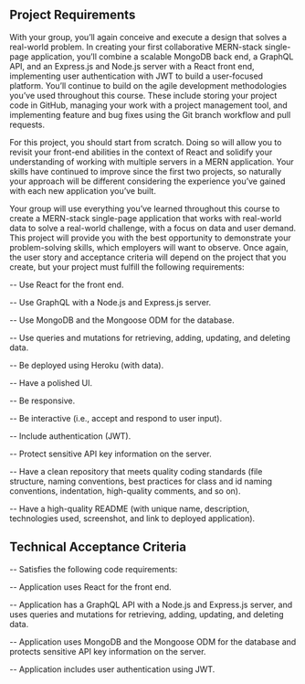 ## Project Requirements

With your group, you’ll again conceive and execute a design that solves a real-world problem. In creating your first collaborative MERN-stack single-page application, you’ll combine a scalable MongoDB back end, a GraphQL API, and an Express.js and Node.js server with a React front end, implementing user authentication with JWT to build a user-focused platform. You’ll continue to build on the agile development methodologies you’ve used throughout this course. These include storing your project code in GitHub, managing your work with a project management tool, and implementing feature and bug fixes using the Git branch workflow and pull requests.

For this project, you should start from scratch. Doing so will allow you to revisit your front-end abilities in the context of React and solidify your understanding of working with multiple servers in a MERN application. Your skills have continued to improve since the first two projects, so naturally your approach will be different considering the experience you’ve gained with each new application you’ve built.

Your group will use everything you’ve learned throughout this course to create a MERN-stack single-page application that works with real-world data to solve a real-world challenge, with a focus on data and user demand. This project will provide you with the best opportunity to demonstrate your problem-solving skills, which employers will want to observe. Once again, the user story and acceptance criteria will depend on the project that you create, but your project must fulfill the following requirements:

-- Use React for the front end.

-- Use GraphQL with a Node.js and Express.js server.

-- Use MongoDB and the Mongoose ODM for the database.

-- Use queries and mutations for retrieving, adding, updating, and deleting data.

-- Be deployed using Heroku (with data).

-- Have a polished UI.

-- Be responsive.

-- Be interactive (i.e., accept and respond to user input).

-- Include authentication (JWT).

-- Protect sensitive API key information on the server.

-- Have a clean repository that meets quality coding standards (file structure, naming conventions, best practices for class and id naming conventions,         indentation, high-quality comments, and so on).

-- Have a high-quality README (with unique name, description, technologies used, screenshot, and link to deployed application).

## Technical Acceptance Criteria

-- Satisfies the following code requirements:

-- Application uses React for the front end.

-- Application has a GraphQL API with a Node.js and Express.js server, and uses queries and mutations for retrieving, adding, updating, and deleting data.

-- Application uses MongoDB and the Mongoose ODM for the database and protects sensitive API key information on the server.

-- Application includes user authentication using JWT.

